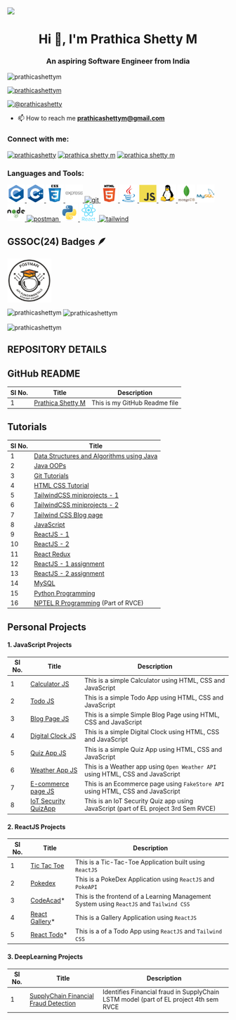 <img align="center" src="https://camo.githubusercontent.com/2619e5a9ead82dd13149cb33aeae4dd13e9969607c61eac3ac78fa34d6f5a609/687474703a2f2f70726f70756c736976652e696e2f6173736574732f696d672f736572766963652d69636f6e2f7765622e676966">
<h1 align="center">Hi 👋, I'm Prathica Shetty M</h1>
<h3 align="center">An aspiring Software Engineer from India</h3>

<p align="left"> <img src="https://komarev.com/ghpvc/?username=prathicashettym&label=Profile%20views&color=0e75b6&style=flat" alt="prathicashettym" /> </p>

<p align="left"> <a href="https://github.com/ryo-ma/github-profile-trophy"><img src="https://github-profile-trophy.vercel.app/?username=prathicashettym" alt="prathicashettym" /></a> </p>

<p align="left"> <a href="https://twitter.com/@prathicashetty" target="blank"><img src="https://img.shields.io/twitter/follow/@prathicashetty?logo=twitter&style=for-the-badge" alt="@prathicashetty" /></a> </p>

- 📫 How to reach me **prathicashettym@gmail.com**

<h3 align="left">Connect with me:</h3>
<p align="left">
<a href="https://twitter.com/@prathicashetty" target="blank"><img align="center" src="https://raw.githubusercontent.com/rahuldkjain/github-profile-readme-generator/master/src/images/icons/Social/twitter.svg" alt="prathicashetty" height="30" width="40" /></a>
<a href="https://linkedin.com/in/prathica shetty m" target="blank"><img align="center" src="https://raw.githubusercontent.com/rahuldkjain/github-profile-readme-generator/master/src/images/icons/Social/linked-in-alt.svg" alt="prathica shetty m" height="30" width="40" /></a>
<a href="https://instagram.com/prathica shetty m" target="blank"><img align="center" src="https://raw.githubusercontent.com/rahuldkjain/github-profile-readme-generator/master/src/images/icons/Social/instagram.svg" alt="prathica shetty m" height="30" width="40" /></a>
</p>

<h3 align="left">Languages and Tools:</h3>
<p align="left"> <a href="https://www.cprogramming.com/" target="_blank" rel="noreferrer"> <img src="https://raw.githubusercontent.com/devicons/devicon/master/icons/c/c-original.svg" alt="c" width="40" height="40"/> </a> <a href="https://www.w3schools.com/cpp/" target="_blank" rel="noreferrer"> <img src="https://raw.githubusercontent.com/devicons/devicon/master/icons/cplusplus/cplusplus-original.svg" alt="cplusplus" width="40" height="40"/> </a> <a href="https://www.w3schools.com/css/" target="_blank" rel="noreferrer"> <img src="https://raw.githubusercontent.com/devicons/devicon/master/icons/css3/css3-original-wordmark.svg" alt="css3" width="40" height="40"/> </a> <a href="https://expressjs.com" target="_blank" rel="noreferrer"> <img src="https://raw.githubusercontent.com/devicons/devicon/master/icons/express/express-original-wordmark.svg" alt="express" width="40" height="40"/> </a> <a href="https://git-scm.com/" target="_blank" rel="noreferrer"> <img src="https://www.vectorlogo.zone/logos/git-scm/git-scm-icon.svg" alt="git" width="40" height="40"/> </a> <a href="https://www.w3.org/html/" target="_blank" rel="noreferrer"> <img src="https://raw.githubusercontent.com/devicons/devicon/master/icons/html5/html5-original-wordmark.svg" alt="html5" width="40" height="40"/> </a> <a href="https://www.java.com" target="_blank" rel="noreferrer"> <img src="https://raw.githubusercontent.com/devicons/devicon/master/icons/java/java-original.svg" alt="java" width="40" height="40"/> </a> <a href="https://developer.mozilla.org/en-US/docs/Web/JavaScript" target="_blank" rel="noreferrer"> <img src="https://raw.githubusercontent.com/devicons/devicon/master/icons/javascript/javascript-original.svg" alt="javascript" width="40" height="40"/> </a> <a href="https://www.linux.org/" target="_blank" rel="noreferrer"> <img src="https://raw.githubusercontent.com/devicons/devicon/master/icons/linux/linux-original.svg" alt="linux" width="40" height="40"/> </a> <a href="https://www.mongodb.com/" target="_blank" rel="noreferrer"> <img src="https://raw.githubusercontent.com/devicons/devicon/master/icons/mongodb/mongodb-original-wordmark.svg" alt="mongodb" width="40" height="40"/> </a> <a href="https://www.mysql.com/" target="_blank" rel="noreferrer"> <img src="https://raw.githubusercontent.com/devicons/devicon/master/icons/mysql/mysql-original-wordmark.svg" alt="mysql" width="40" height="40"/> </a> <a href="https://nodejs.org" target="_blank" rel="noreferrer"> <img src="https://raw.githubusercontent.com/devicons/devicon/master/icons/nodejs/nodejs-original-wordmark.svg" alt="nodejs" width="40" height="40"/> </a> <a href="https://postman.com" target="_blank" rel="noreferrer"> <img src="https://www.vectorlogo.zone/logos/getpostman/getpostman-icon.svg" alt="postman" width="40" height="40"/> </a> <a href="https://www.python.org" target="_blank" rel="noreferrer"> <img src="https://raw.githubusercontent.com/devicons/devicon/master/icons/python/python-original.svg" alt="python" width="40" height="40"/> </a> <a href="https://reactjs.org/" target="_blank" rel="noreferrer"> <img src="https://raw.githubusercontent.com/devicons/devicon/master/icons/react/react-original-wordmark.svg" alt="react" width="40" height="40"/> </a> <a href="https://tailwindcss.com/" target="_blank" rel="noreferrer"> <img src="https://www.vectorlogo.zone/logos/tailwindcss/tailwindcss-icon.svg" alt="tailwind" width="40" height="40"/> </a> </p>

## GSSOC(24) Badges 🪶
<div style='display:flex; align-items:center; gap: 10px;' align='center'>
<img src="https://raw.githubusercontent.com/girlscript/gssoc-website-new/main/public/badges/postman.png" width="100px" height="100px" />
</div>
  
<p><img align="left" src="https://github-readme-stats.vercel.app/api/top-langs?username=prathicashettym&show_icons=true&locale=en&layout=compact" alt="prathicashettym" /></p>

<p>&nbsp;<img align="center" src="https://github-readme-stats.vercel.app/api?username=prathicashettym&show_icons=true&locale=en" alt="prathicashettym" /></p>

<p><img align="center" src="https://github-readme-streak-stats.herokuapp.com/?user=prathicashettym&" alt="prathicashettym" /></p>

## REPOSITORY DETAILS
## GitHub README
|Sl No.  | Title                                                                        | Description                       |
|--------|------------------------------------------------------------------------------|-----------------------------------|
|      1 | [Prathica Shetty M](https://github.com/PrathicaShettyM/PrathicaShettyM)      | This is my GitHub Readme file     |

## Tutorials
|Sl No.  | Title                                                                                                            |
|--------|------------------------------------------------------------------------------------------------------------------|
|      1 | [Data Structures and Algorithms using Java](https://github.com/PrathicaShettyM/Data-Structures-and-Algorithms)   | 
|      2 | [Java OOPs](https://github.com/PrathicaShettyM/Java_OOPS)                                                        |
|      3 | [Git Tutorials](https://github.com/PrathicaShettyM/Git_Tutorials)                                                |
|      4 | [HTML CSS Tutorial](https://github.com/PrathicaShettyM/HTML-CSS-concepts)                                        | 
|      5 | [TailwindCSS miniprojects - 1](https://github.com/PrathicaShettyM/TailwindCSS-MiniProjects-1)                    | 
|      6 | [TailwindCSS miniprojects - 2](https://github.com/PrathicaShettyM/Tailwind-CSS-MiniProjects-2)                   | 
|      7 | [Tailwind CSS Blog page](https://github.com/PrathicaShettyM/TailwindCSS-BlogPage)                                | 
|      8 | [JavaScript](https://github.com/PrathicaShettyM/JavaScript)                                                      | 
|      9 | [ReactJS - 1](https://github.com/PrathicaShettyM/ReactJS-fundamentals-1)                                         | 
|     10 | [ReactJS - 2](https://github.com/PrathicaShettyM/ReactJS-fundamentals-2)                                         | 
|     11 | [React Redux](https://github.com/PrathicaShettyM/React-Redux)                                                    | 
|     12 | [ReactJS - 1 assignment](https://github.com/PrathicaShettyM/ReactJS-Module-1)                                    | 
|     13 | [ReactJS - 2 assignment](https://github.com/PrathicaShettyM/ReactJS-Module-2)                                    | 
|     14 | [MySQL](https://github.com/PrathicaShettyM/MySQL)                                                                | 
|     15 | [Python Programming](https://github.com/PrathicaShettyM/Python-programming)                                      |  
|     16 | [NPTEL R Programming](https://github.com/PrathicaShettyM/NPTEL_R_programming)   (Part of RVCE)                   |  


## Personal Projects

#### 1. JavaScript Projects
|Sl No.  | Title                                                                         |  Description                                                                         |
|--------|-------------------------------------------------------------------------------|--------------------------------------------------------------------------------------|
|      1 | [Calculator JS](https://github.com/PrathicaShettyM/JS-Calculator)             | This is a simple Calculator using HTML, CSS and JavaScript                           |
|      2 | [Todo JS](https://github.com/PrathicaShettyM/JS-ToDoApp)                      | This is a simple Todo App using HTML, CSS and JavaScript                             |
|      3 | [Blog Page JS](https://github.com/PrathicaShettyM/JS-BlogPage)                | This is a simple Simple Blog Page using HTML, CSS and JavaScript                     |
|      4 | [Digital Clock JS](https://github.com/PrathicaShettyM/JS-DigitalClock)        | This is a simple Digital Clock using HTML, CSS and JavaScript                        |
|      5 | [Quiz App JS](https://github.com/PrathicaShettyM/JS-QuizApp)                  | This is a simple Quiz App using HTML, CSS and JavaScript                             |
|      6 | [Weather App JS](https://github.com/PrathicaShettyM/JS-WeatherApp)            | This is a Weather app using `Open Weather API` using HTML, CSS and JavaScript        |
|      7 | [E-commerce page JS](https://github.com/PrathicaShettyM/JS-EcommercePage)     | This is an Ecommerce page using `FakeStore API` using HTML, CSS and JavaScript       |
|      8 | [IoT Security QuizApp](https://github.com/PrathicaShettyM/IoTSecurity)        | This is an IoT Security Quiz app using JavaScript (part of EL project 3rd Sem RVCE)  |


#### 2. ReactJS Projects
|Sl No.  | Title                                                                         |  Description                                                                              |
|--------|-------------------------------------------------------------------------------|-------------------------------------------------------------------------------------------|
|      1 | [Tic Tac Toe](https://github.com/PrathicaShettyM/Tic-Tac-Toe)                 | This is a Tic-Tac-Toe Application built using `ReactJS`                                   |
|      2 | [Pokedex](https://github.com/PrathicaShettyM/Pokedex-ReactJS)                 | This is a PokeDex Application using `ReactJS` and `PokeAPI`                               |  
|      3 | [CodeAcad](https://github.com/PrathicaShettyM/CodeAcad)*                      | This is the frontend of a Learning Management System using `ReactJS` and `Tailwind CSS`   |  
|      4 | [React Gallery](https://github.com/PrathicaShettyM/ReactGallery)*             | This is a Gallery Application using `ReactJS`                                             |  
|      5 | [React Todo](https://github.com/PrathicaShettyM/React_ToDo)*                  | This is a of a Todo App using `ReactJS` and `Tailwind CSS`                                |  

#### 3. DeepLearning Projects
|Sl No.  | Title                                                                                                              |  Description                                                                 |
|--------|--------------------------------------------------------------------------------------------------------------------|------------------------------------------------------------------------------|
|      1 | [SupplyChain Financial Fraud Detection](https://github.com/PrathicaShettyM/SupplyChain-Fraud-Detection-using-LSTM) | Identifies Financial fraud in SupplyChain LSTM model (part of EL project 4th sem RVCE|








